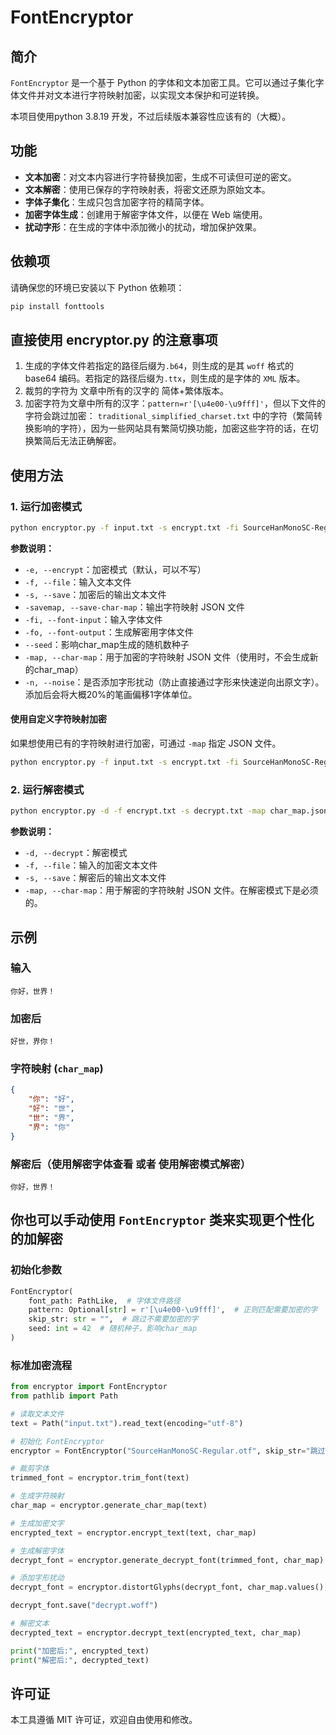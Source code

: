 # FontEncryptor

## 简介

`FontEncryptor` 是一个基于 Python 的字体和文本加密工具。它可以通过子集化字体文件并对文本进行字符映射加密，以实现文本保护和可逆转换。

本项目使用python 3.8.19 开发，不过后续版本兼容性应该有的（大概）。

## 功能

- **文本加密**：对文本内容进行字符替换加密，生成不可读但可逆的密文。
- **文本解密**：使用已保存的字符映射表，将密文还原为原始文本。
- **字体子集化**：生成只包含加密字符的精简字体。
- **加密字体生成**：创建用于解密字体文件，以便在 Web 端使用。
- **扰动字形**：在生成的字体中添加微小的扰动，增加保护效果。

## 依赖项

请确保您的环境已安装以下 Python 依赖项：

```bash
pip install fonttools
```

## 直接使用 encryptor.py 的注意事项

1. 生成的字体文件若指定的路径后缀为`.b64`，则生成的是其 `woff` 格式的 base64 编码。若指定的路径后缀为`.ttx`，则生成的是字体的 `XML` 版本。
2. 裁剪的字符为 文章中所有的汉字的 简体+繁体版本。
3. 加密字符为文章中所有的汉字：`pattern=r'[\u4e00-\u9fff]'`，但以下文件的字符会跳过加密： `traditional_simplified_charset.txt` 中的字符（繁简转换影响的字符），因为一些网站具有繁简切换功能，加密这些字符的话，在切换繁简后无法正确解密。

## 使用方法

### 1. 运行加密模式

```bash
python encryptor.py -f input.txt -s encrypt.txt -fi SourceHanMonoSC-Regular.otf -fo decrypt.woff -savemap char_map.json --noise
```

**参数说明：**

- `-e, --encrypt`：加密模式（默认，可以不写）
- `-f, --file`：输入文本文件
- `-s, --save`：加密后的输出文本文件
- `-savemap, --save-char-map`：输出字符映射 JSON 文件
- `-fi, --font-input`：输入字体文件
- `-fo, --font-output`：生成解密用字体文件
- `--seed`：影响char_map生成的随机数种子
- `-map, --char-map`：用于加密的字符映射 JSON 文件（使用时，不会生成新的char_map）
- `-n, --noise`：是否添加字形扰动（防止直接通过字形来快速逆向出原文字）。添加后会将大概20%的笔画偏移1字体单位。

#### 使用自定义字符映射加密

如果想使用已有的字符映射进行加密，可通过 `-map` 指定 JSON 文件。

```bash
python encryptor.py -f input.txt -s encrypt.txt -fi SourceHanMonoSC-Regular.otf -fo decrypt.woff -map char_map.json
```

### 2. 运行解密模式

```bash
python encryptor.py -d -f encrypt.txt -s decrypt.txt -map char_map.json
```

**参数说明：**

- `-d, --decrypt`：解密模式
- `-f, --file`：输入的加密文本文件
- `-s, --save`：解密后的输出文本文件
- `-map, --char-map`：用于解密的字符映射 JSON 文件。在解密模式下是必须的。

## 示例

### 输入

```text
你好，世界！
```

### 加密后

```text
好世，界你！
```

### 字符映射 (`char_map`)

```json
{
    "你": "好",
    "好": "世",
    "世": "界",
    "界": "你"
}
```

### 解密后（使用解密字体查看 或者 使用解密模式解密）

```text
你好，世界！
```

## 你也可以手动使用 `FontEncryptor` 类来实现更个性化的加解密

### 初始化参数

```python
FontEncryptor(
    font_path: PathLike,  # 字体文件路径
    pattern: Optional[str] = r'[\u4e00-\u9fff]',  # 正则匹配需要加密的字
    skip_str: str = "",  # 跳过不需要加密的字
    seed: int = 42  # 随机种子，影响char_map
)
```

### 标准加密流程

```python
from encryptor import FontEncryptor
from pathlib import Path

# 读取文本文件
text = Path("input.txt").read_text(encoding="utf-8")

# 初始化 FontEncryptor
encryptor = FontEncryptor("SourceHanMonoSC-Regular.otf", skip_str="跳过的字符", seed=42)

# 裁剪字体
trimmed_font = encryptor.trim_font(text)

# 生成字符映射
char_map = encryptor.generate_char_map(text)

# 生成加密文字
encrypted_text = encryptor.encrypt_text(text, char_map)

# 生成解密字体
decrypt_font = encryptor.generate_decrypt_font(trimmed_font, char_map)

# 添加字形扰动
decrypt_font = encryptor.distortGlyphs(decrypt_font, char_map.values(), noise=1, frequency=0.2)

decrypt_font.save("decrypt.woff")

# 解密文本
decrypted_text = encryptor.decrypt_text(encrypted_text, char_map)

print("加密后:", encrypted_text)
print("解密后:", decrypted_text)
```

## 许可证

本工具遵循 MIT 许可证，欢迎自由使用和修改。
